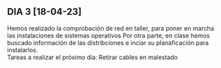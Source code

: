 
## DIA 3 [18-04-23]
Hemos realizado la comprobación de red en taller, para poner en marcha las instalaciones de sistemas operativos
Por otra parte, en clase hemos buscado información de las distribciones e inciar su planaficación para instalarlos.  
Tareas a realizar el próximo día: Retirar cables en malestado
